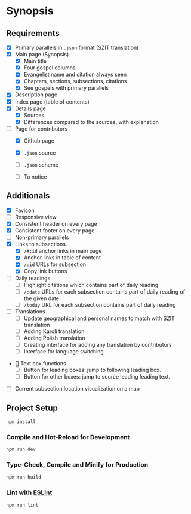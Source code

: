 # Synopsis

## Requirements
- [x] Primary parallels in `.json` format (SZIT translation)
- [x] Main page (Synopsis)
    - [x] Main title
    - [x] Four gospel columns
    - [x] Evangelist name and citation always seen
    - [x] Chapters, sections, subsections, citations
    - [x] See gospels with primary parallels
- [x] Description page
- [x] Index page (table of contents)
- [x] Details page
    - [x] Sources
    - [x] Differences compared to the sources, with explanation
- [ ] Page for contributors
    - [x] Github page
    - [x] `.json` source
    - [ ] `.json` scheme
    - [ ] To notice 


## Additionals

- [x] Favicon
- [ ] Responsive view
- [x] Consistent header on every page
- [x] Consistent footer on every page
- [ ] Non-primary parallels
- [x] Links to subsections.
    - [x] `/#:id` anchor links in main page
    - [x] Anchor links in table of content
    - [x] `/:id` URLs for subsection
    - [x] Copy link buttons
- [ ] Daily readings
    - [ ] Highlight citations which contains part of daily reading
    - [ ] `/:date` URLs for each subsection contains part of daily reading of the given date
    - [ ] `/today` URL for each subsection contains part of daily reading
- [ ] Translations
    - [ ] Update geographical and personal names to match with SZIT translation
    - [ ] Adding Károli translation
    - [ ] Adding Polish translation
    - [ ] Creating interface for adding any translation by contributors
    - [ ] Interface for language switching
- [] Text box functions
    - [ ] Button for leading boxes: jump to following leading box.
    - [ ] Button for other boxes: jump to source leading leading text.
- [ ] Current subsection location visualization on a map



## Project Setup

```sh
npm install
```

### Compile and Hot-Reload for Development

```sh
npm run dev
```

### Type-Check, Compile and Minify for Production

```sh
npm run build
```

### Lint with [ESLint](https://eslint.org/)

```sh
npm run lint
```
